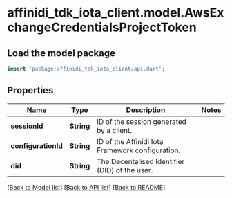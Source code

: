 # affinidi_tdk_iota_client.model.AwsExchangeCredentialsProjectToken

## Load the model package

```dart
import 'package:affinidi_tdk_iota_client/api.dart';
```

## Properties

| Name                | Type       | Description                                      | Notes |
| ------------------- | ---------- | ------------------------------------------------ | ----- |
| **sessionId**       | **String** | ID of the session generated by a client.         |
| **configurationId** | **String** | ID of the Affinidi Iota Framework configuration. |
| **did**             | **String** | The Decentalised Identifier (DID) of the user.   |

[[Back to Model list]](../README.md#documentation-for-models) [[Back to API list]](../README.md#documentation-for-api-endpoints) [[Back to README]](../README.md)
